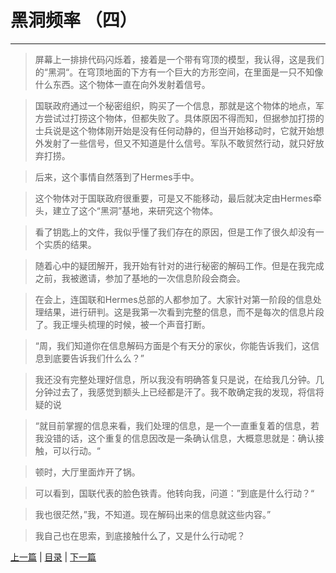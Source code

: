 # 黑洞频率 （四） #
----
>屏幕上一排排代码闪烁着，接着是一个带有穹顶的模型，我认得，这是我们的“黑洞“。在穹顶地面的下方有一个巨大的方形空间，在里面是一只不知像什么东西。这个物体一直在向外发射着信号。

>国联政府通过一个秘密组织，购买了一个信息，那就是这个物体的地点，军方尝试过打捞这个物体，但都失败了。具体原因不得而知，但据参加打捞的士兵说是这个物体刚开始是没有任何动静的，但当开始移动时，它就开始想外发射了一些信号，但又不知道是什么信号。军队不敢贸然行动，就只好放弃打捞。

>后来，这个事情自然落到了Hermes手中。

>这个物体对于国联政府很重要，可是又不能移动，最后就决定由Hermes牵头，建立了这个“黑洞”基地，来研究这个物体。

>看了钥匙上的文件，我似乎懂了我们存在的原因，但是工作了很久却没有一个实质的结果。

>随着心中的疑团解开，我开始有针对的进行秘密的解码工作。但是在我完成之前，我被邀请，参加了基地的一次信息阶段会商会。

>在会上，连国联和Hermes总部的人都参加了。大家针对第一阶段的信息处理结果，进行研判。这是我第一次看到完整的信息，而不是每次的信息片段了。我正埋头梳理的时候，被一个声音打断。

>“周，我们知道你在信息解码方面是个有天分的家伙，你能告诉我们，这信息到底要告诉我们什么么？”

>我还没有完整处理好信息，所以我没有明确答复只是说，在给我几分钟。几分钟过去了，我感觉到额头上已经都是汗了。我不敢确定我的发现，将信将疑的说

>“就目前掌握的信息来看，我们处理的信息，是一个一直重复着的信息，若我没错的话，这个重复的信息因改是一条确认信息，大概意思就是：确认接触，可以行动。“

>顿时，大厅里面炸开了锅。

>可以看到，国联代表的脸色铁青。他转向我，问道：”到底是什么行动？“

>我也很茫然，”我，不知道。现在解码出来的信息就这些内容。”

>我自己也在思索，到底接触什么了，又是什么行动呢？

[上一篇](Day7.md "上一篇") | [目录](/README.md "目录") | [下一篇](Day9.md "下一篇")
